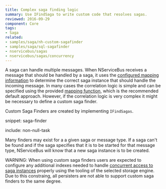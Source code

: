 ```yaml
---
title: Complex saga finding logic
summary: Use IFindSaga to write custom code that resolves sagas.
reviewed: 2016-09-29
component: Core
tags:
- Saga
related:
- samples/saga/nh-custom-sagafinder
- samples/saga/sql-sagafinder
- nservicebus/sagas
- nservicebus/sagas/concurrency
---
```


A saga can handle multiple messages. When NServiceBus receives a message that should be handled by a saga, it uses the [configured mapping information](/nservicebus/sagas/#correlating-messages-to-a-saga) to determine the correct saga instance that should handle the incoming message. In many cases the correlation logic is simple and can be specified using the provided [mapping function](/nservicebus/sagas/#correlating-messages-to-a-saga), which is the recommended default approach. However, if the correlation logic is very complex it might be necessary to define a custom saga finder.

Custom Saga Finders are created by implementing `IFindSagas`.

snippet: saga-finder


include: non-null-task

Many finders may exist for a a given saga or message type. If a saga can't be found and if the saga specifies that it is to be started for that message type, NServiceBus will know that a new saga instance is to be created.

WARNING: When using custom saga finders users are expected to configure any additional indexes needed to handle [concurrent access to saga instances](/nservicebus/sagas/concurrency.md) properly using the tooling of the selected storage engine. Due to this constraing, all persisters are not able to support custom saga finders to the same degree.
